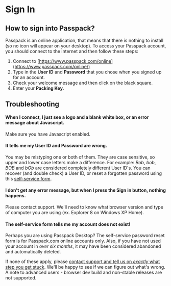 # Sign In

## How to sign into Passpack?

Passpack is an online application, that means that there is nothing to install \(so no icon will appear on your desktop\). To access your Passpack account, you should connect to the internet and then follow these steps:

1. Connect to [https://www.passpack.com/online](https://www.passpack.com/online/)
2. Type in the **User ID** and **Password** that you chose when you signed up for an account.  
3. Check your welcome message and then click on the black square.
4. Enter your **Packing Key**.

## Troubleshooting

#### **When I connect, I just see a logo and a blank white box, or an error message about Javascript.**

Make sure you have Javascript enabled.

#### **It tells me my User ID and Password are wrong.**

You may be mistyping one or both of them. They are case sensitive, so upper and lower case letters make a difference. For example: _Bob_, _bob_, _BOB_ and _bOb_ are considered completely different User ID's. You can recover \(and double check\) a User ID, or reset a forgotten password using this [self-service form](http://www.passpack.com/reset).

#### I don't get any error message, but when I press the Sign in button, nothing happens.

Please contact support. We'll need to know what browser version and type of computer you are using \(ex. Explorer 8 on Windows XP Home\).

#### **The self-service form tells me my account does not exist!**

Perhaps you are using Passpack Desktop? The self-service password reset form is for Passpack.com online accounts only. Also, if you have not used your account in _over six months_, it may have been considered abandoned and automatically deleted.

If none of these apply, please [contact support and tell us on _exactly_ what step you get stuck](http://help.passpack.com/knowledgebase/contact.php). We'll be happy to see if we can figure out what's wrong. A note to advanced users - browser dev build and non-stable releases are not supported.

